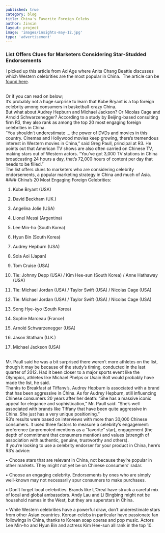 ```yaml
---
published: true
category: blog
title: China's Favorite Foreign Celebs
author: Jinxin
layout: project
image: 'images/insights-may-12.jpg'
type: 'advertisement'
---
```


### List Offers Clues for Marketers Considering Star-Studded Endorsements


I picked up this article from Ad Age where Anita Chang Beattie discusses which Western celebrities are the most popular in China.  The article can be [found here](http://adage.com/article/global-news/favorite-celebrities-china-kobe-nicolas-cage/240652/).

<br>
Or if you can read on below;

<br>
It’s probably not a huge surprise to learn that Kobe Bryant is a top foreign celebrity among consumers in basketball-crazy China.

<br>
But what about Audrey Hepburn and Michael Jackson? Or Nicolas Cage and Arnold Schwarzenegger? According to a study by Beijing-based consulting firm R3, they also rank as among the top 20 most engaging foreign celebrities in China.

<br>
“You shouldn’t underestimate … the power of DVDs and movies in this country. Cinemas and Hollywood movies keep growing, there’s tremendous interest in Western movies in China,” said Greg Paull, principal at R3. He points out that American TV shows are also often carried on Chinese TV, making stars out of Western actors. “You’ve got 3,000 TV stations in China broadcasting 24 hours a day, that’s 72,000 hours of content per day that needs to be filled.”

<br>
The list offers clues to marketers who are considering celebrity endorsements, a popular marketing strategy in China and much of Asia. 


<br>
#### China’s 20 Most Engaging Foreign Celebrities:

1. Kobe Bryant (USA)


1. David Beckham (UK.)

1. Angelina Jolie (USA)

1. Lionel Messi (Argentina)

1. Lee Min-ho (South Korea)

1. Hyun Bin (South Korea)

1. Audrey Hepburn (USA)

1. Sola Aoi (Japan)

1. Tom Cruise (USA)

1. Tie: Johnny Depp (USA) / Kim Hee-sun (South Korea) /  Anne Hathaway (USA)

1. Tie: Michael Jordan (USA) / Taylor Swift (USA) / Nicolas Cage (USA)

1. Tie: Michael Jordan (USA) / Taylor Swift (USA) / Nicolas Cage (USA)

1. Song Hye-kyo (South Korea)

1. Sophie Marceau (France)

1. Arnold Schwarzenegger (USA)

1. Jason Statham (U.K.)

1. Michael Jackson (USA)



<br>
Mr. Paull said he was a bit surprised there weren’t more athletes on the list, though it may be because of the study’s timing, conducted in the last quarter of 2012. Had it been closer to a major sports event like the Olympics, athletes like Michael Phelps or Usain Bolt would probably have made the list, he said.

<br>
Thanks to Breakfast at Tiffany’s, Audrey Hepburn is associated with a brand that has been aggressive in China.
As for Audrey Hepburn, still influencing Chinese consumers 20 years after her death: “She has a massive iconic appeal for elegance and sophistication,” Mr. Paull said. “She’s well associated with brands like Tiffany that have been quite aggressive in China. She just has a very unique positioning.”

<br>
R3′s results were based on interviews with more than 30,000 Chinese consumers. It used three factors to measure a celebrity’s engagement: preference (unpromoted mentions as a “favorite” star), engagement (the depth of commitment that consumers mention) and values (strength of association with authentic, genuine, trustworthy and others).

<br>
If you’re looking to use a celebrity endorser for your product in China, here’s R3′s advice:


<br>

&#8226;  Choose stars that are relevant in China, not because they’re popular in other markets. They might not yet be on Chinese consumers’ radar.

&#8226;  Choose an engaging celebrity. Endorsements by ones who are simply well-known may not necessarily spur consumers to make purchases.

&#8226;  Don’t forget local celebrities. Brands like L’Oreal have struck a careful mix of local and global ambassdors. Andy Lau and Li Bingbing might not be household names in the West, but they are superstars in China.

&#8226;   While Western celebrities have a powerful draw, don’t underestimate stars from other Asian countries. Korean celebs in particular have passionate fan followings in China, thanks to Korean soap operas and pop music. Actors Lee Min-ho and Hyun Bin and actress Kim Hee-sun all rank in the top 10.

